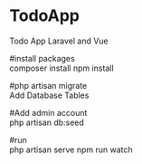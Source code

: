 # TodoApp
Todo App Laravel and Vue

#install  packages <br/>
composer install
npm install

#php artisan migrate <br/>
Add Database Tables

#Add admin account  <br/>
php artisan db:seed


#run  <br/>
php artisan serve
npm run watch


